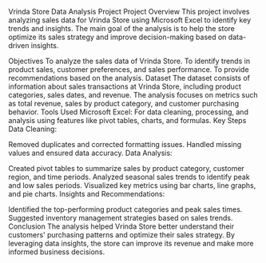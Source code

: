 Vrinda Store Data Analysis Project
Project Overview
This project involves analyzing sales data for Vrinda Store using Microsoft Excel to identify key trends and insights. The main goal of the analysis is to help the store optimize its sales strategy and improve decision-making based on data-driven insights.

Objectives
To analyze the sales data of Vrinda Store.
To identify trends in product sales, customer preferences, and sales performance.
To provide recommendations based on the analysis.
Dataset
The dataset consists of information about sales transactions at Vrinda Store, including product categories, sales dates, and revenue.
The analysis focuses on metrics such as total revenue, sales by product category, and customer purchasing behavior.
Tools Used
Microsoft Excel: For data cleaning, processing, and analysis using features like pivot tables, charts, and formulas.
Key Steps
Data Cleaning:

Removed duplicates and corrected formatting issues.
Handled missing values and ensured data accuracy.
Data Analysis:

Created pivot tables to summarize sales by product category, customer region, and time periods.
Analyzed seasonal sales trends to identify peak and low sales periods.
Visualized key metrics using bar charts, line graphs, and pie charts.
Insights and Recommendations:

Identified the top-performing product categories and peak sales times.
Suggested inventory management strategies based on sales trends.
Conclusion
The analysis helped Vrinda Store better understand their customers' purchasing patterns and optimize their sales strategy. By leveraging data insights, the store can improve its revenue and make more informed business decisions.

